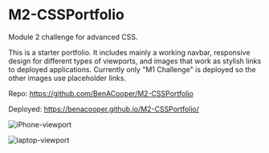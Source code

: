 # M2-CSSPortfolio
Module 2 challenge for advanced CSS.

This is a starter portfolio. It includes mainly a working navbar, responsive design for different types of viewports, and images that work as stylish links to deployed applications. Currently only "M1 Challenge" is deployed so the other images use placeholder links.

Repo: https://github.com/BenACooper/M2-CSSPortfolio

Deployed: https://benacooper.github.io/M2-CSSPortfolio/

![iPhone-viewport](https://github.com/BenACooper/M2-CSSPortfolio/assets/39800139/35661bc1-dde2-497e-9324-c3999689c4f1)

![laptop-viewport](https://github.com/BenACooper/M2-CSSPortfolio/assets/39800139/1a8b6932-410d-4a7f-b2c7-052819cb3c9c)

